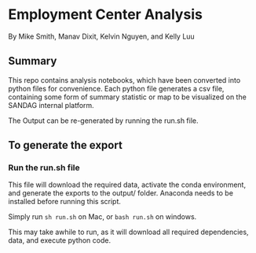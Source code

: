 # Employment Center Analysis

By Mike Smith, Manav Dixit, Kelvin Nguyen, and Kelly Luu

## Summary

This repo contains analysis notebooks, which have been converted into python files for convenience. Each python file generates a csv file, containing some form of summary statistic or map to be visualized on the SANDAG internal platform.

The Output can be re-generated by running the run.sh file.

## To generate the export

### Run the run.sh file

This file will download the required data, activate the conda environment, and generate the exports to the output/ folder. Anaconda needs to be installed before running this script.

Simply run `sh run.sh` on Mac, or `bash run.sh` on windows.

This may take awhile to run, as it will download all required dependencies, data, and execute python code.
